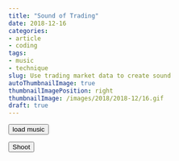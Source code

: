 ```yaml
---
title: "Sound of Trading"
date: 2018-12-16
categories:
- article
- coding
tags:
- music
- technique
slug: Use trading market data to create sound
autoThumbnailImage: true
thumbnailImagePosition: right
thumbnailImage: /images/2018/2018-12/16.gif
draft: true
---
```


<p id="demo"></p>
<p id="query"></p>

<div id="wavesurfer">
    <div id="waveform"></div>    
    <button id="waveButton" onclick="load()">load music</button>
    <script src="https://unpkg.com/wavesurfer.js/dist/wavesurfer.js"></script>
    <script src="/js/trading-audio/audio.js"></script>
</div>

<div id="proceduralSound">
    <p>
        <canvas id="proceduralCanvas" width="640" height="360"></canvas>
    </p>
    <script src="/js/trading-audio/init.js"></script>
    <script src="/js/trading-audio/proceduralSound.js"></script>
    <script> 
        var sample = new ProceduralSound(); 
    </script>
    <button id="scriptButton" onclick="sample.togglePlayback()">Shoot</button>
</div>